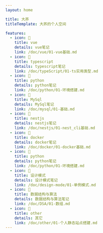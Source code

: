 ```yaml
---
layout: home

title: 大荞
titleTemplate: 大荞的个人空间

features:
  - icon: 📝
    title: vue
    details: vue笔记
    link: /doc/vue/01-vue基础.md
  - icon: 📝
    title: typescript
    details: typescript笔记
    link: /doc/typeScript/01-ts实用类型.md
  - icon: 📝
    title: python
    details: python笔记
    link: /doc/python/01-环境搭建.md
  - icon: 📝
    title: MySql
    details: MySql笔记
    link: /doc/mysql/01-基础.md
  - icon: 📝
    title: nestjs
    details: nestjs笔记
    link: /doc/nestjs/01-nest_cli基础.md
  - icon: 📝
    title: docker
    details: docker笔记
    link: /doc/docker/01-docker基础.md
  - icon: 📝
    title: python
    details: python笔记
    link: /doc/python/01-环境搭建.md
  - icon: 📝
    title: 设计模式
    details: 设计模式笔记
    link: /doc/design-mode/01-单例模式.md
  - icon: 📝
    title: 数据结构与算法
    details: 数据结构与算法笔记
    link: /doc/DSA/01-数组.md
  - icon: 📝
    title: other
    details: 其它
    link: /doc/other/01-个人静态站点搭建.md 
---
```


<style>
:root {
  --vp-home-hero-name-color: transparent;
  --vp-home-hero-name-background: -webkit-linear-gradient(120deg, #bd34fe 30%, #41d1ff);

  --vp-home-hero-image-background-image: linear-gradient(-45deg, #bd34fe 50%, #47caff 50%);
  --vp-home-hero-image-filter: blur(44px);
}

@media (min-width: 640px) {
  :root {
    --vp-home-hero-image-filter: blur(56px);
  }
}

@media (min-width: 960px) {
  :root {
    --vp-home-hero-image-filter: blur(68px);
  }
  .VPNavBar {
    border-bottom: 1px solid var(--vp-c-divider);
  }
  .VPFeatures {
    margin-top: 40px;
  }
}
</style>
